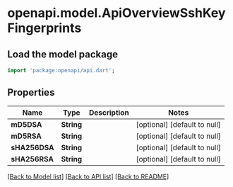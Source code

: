 # openapi.model.ApiOverviewSshKeyFingerprints

## Load the model package
```dart
import 'package:openapi/api.dart';
```

## Properties
Name | Type | Description | Notes
------------ | ------------- | ------------- | -------------
**mD5DSA** | **String** |  | [optional] [default to null]
**mD5RSA** | **String** |  | [optional] [default to null]
**sHA256DSA** | **String** |  | [optional] [default to null]
**sHA256RSA** | **String** |  | [optional] [default to null]

[[Back to Model list]](../README.md#documentation-for-models) [[Back to API list]](../README.md#documentation-for-api-endpoints) [[Back to README]](../README.md)


